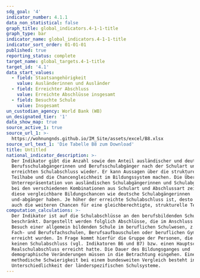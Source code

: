 ```yaml
---
sdg_goal: '4'
indicator_number: 4.1.1
data_non_statistical: false
graph_title: global_indicators.4-1-1-title
graph_type: bar
indicator_name: global_indicators.4-1-1-title
indicator_sort_order: 01-01-01
published: true
reporting_status: complete
target_name: global_targets.4-1-title
target_id: '4.1'
data_start_values:
  - field: Staatsangehörigkeit
    value: Ausländerinnen und Ausländer
  - field: Erreichter Abschluss
    value: Erreichte Abschlüsse insgesamt
  - field: Besuchte Schule
    value: Insgesamt
un_custodian_agency: World Bank (WB)
un_designated_tier: '1'
data_show_map: true
source_active_1: true
source_url_1: >-
  https://wohnungnds.github.io/IM_Site/assets/excel/B8.xlsx
source_url_text_1: 'Die Tabelle B8 zum Download'
title: Untitled
national_indicator_description: >-
  Der Indikator gibt die Anzahl sowie den Anteil ausländischer und deutscher
  Berufsschulabgängerinnen und Berufsschulabgänger nach der Schulart und dem
  erreichten Schulabschluss wieder. Er kann Aussagen über die strukturelle
  Teilhabe und die Chancengleichheit im Bildungssystem machen. Die Über- bzw.
  Unterrepräsentation von ausländischen Schulabgängerinnen und Schulabgängern
  bei den verschiedenen Kombinationen aus Schulart und Abschlussart zeigt an, ob
  diese vergleichbare Bildungschancen wie deutsche Schulabgängerinnen
  und-abgänger haben. Je höher der erreichte Schulabschluss ist, desto besser
  auch die weiteren Chancen für eine gleichberechtigte, strukturelle Teilhabe.
computation_calculations: >-
  Der Indikator ist auf die Schulabschlüsse an den berufsbildenden Schulen
  beschränkt. Dargestellt werden folglich Abschlüsse, die im Anschluss an den
  Besuch einer allgemein bildenden Schule im beruflichen Schulwesen, z.B. an
  Fach- und Berufsfachschulen, Berufsaufbauschulen oder beruflichen Gymnasien,
  erreicht wurden. In Frage kommt hierfür die Gruppe der Personen, die zuvor
  keinen Schulabschluss (vgl. Indikatoren B6 und B7) bzw. einen Hauptschul- oder
  Realschulabschluss erreicht hatte. Die Dauer des Bildungsganges und
  demographische Veränderungen müssen in die Betrachtung eingehen. Eine
  methodische Schwierigkeit bei einem bundesweiten Vergleich besteht in der
  Unterschiedlichkeit der länderspezifischen Schulsysteme.
---
```

